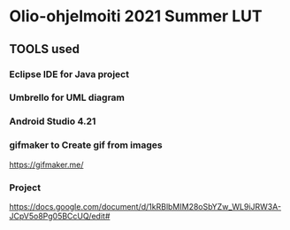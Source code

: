 # Olio-ohjelmoiti 2021 Summer LUT

## TOOLS used  

### Eclipse IDE for Java project  


### Umbrello for UML diagram  


### Android Studio 4.21


### gifmaker to Create gif from images    
https://gifmaker.me/



### Project  
https://docs.google.com/document/d/1kRBlbMIM28oSbYZw_WL9iJRW3A-JCpV5o8Pg05BCcUQ/edit#
